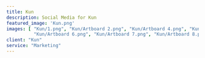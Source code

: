 ```yaml
---
title: Kun
description: Social Media for Kun
featured_image: 'Kun.png'
images: [ "Kun/1.png", "Kun/Artboard 2.png", "Kun/Artboard 4.png", "Kun/Artboard 5.png",
		  "Kun/Artboard 6.png", "Kun/Artboard 7.png", "Kun/Artboard 8.png", "Kun/Artboard 9.png"]
client: "Kun"
service: "Marketing"
---
```

